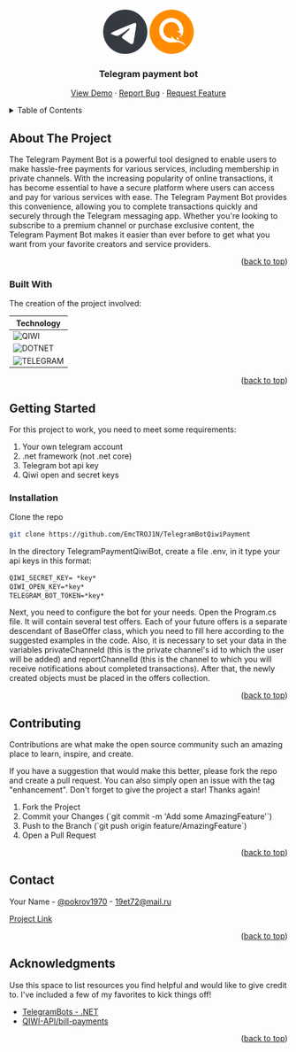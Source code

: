 <br />
<div align="center">
  <img src="Icons/telegram.png" alt="Logo" width="80" height="80">
  <img src="Icons/Qiwi-icon.png" alt="Logo" width="80" height="80">

  <h3 align="center">Telegram payment bot</h3>

  <p align="center">
    <a href="https://github.com/EmcTROJ1N/TelegramBotQiwiPayment/">View Demo</a>
    ·
    <a href="https://github.com/EmcTROJ1N/TelegramBotQiwiPayment/issues">Report Bug</a>
    ·
    <a href="https://github.com/EmcTROJ1N/TelegramBotQiwiPayment/issues">Request Feature</a>
  </p>
</div>



<!-- TABLE OF CONTENTS -->
<details>
  <summary>Table of Contents</summary>
  <ol>
    <li>
      <a href="#about-the-project">About The Project</a>
      <ul>
        <li><a href="#built-with">Built With</a></li>
      </ul>
    </li>
    <li>
      <a href="#getting-started">Getting Started</a>
      <ul>
        <li><a href="#prerequisites">Prerequisites</a></li>
        <li><a href="#installation">Installation</a></li>
      </ul>
    </li>
    <li><a href="#usage">Usage</a></li>
    <li><a href="#contributing">Contributing</a></li>
    <li><a href="#contact">Contact</a></li>
    <li><a href="#acknowledgments">Acknowledgments</a></li>
  </ol>
</details>



<!-- ABOUT THE PROJECT -->
## About The Project

The Telegram Payment Bot is a powerful tool designed to enable users to make hassle-free payments for various services, including membership in private channels. With the increasing popularity of online transactions, 
it has become essential to have a secure platform where users can access and pay for various services with ease. The Telegram Payment Bot provides this convenience, allowing you to complete transactions quickly and
securely through the Telegram messaging app. Whether you're looking to subscribe to a premium channel or purchase exclusive content, the Telegram Payment Bot makes it easier than ever before to get what you want 
from your favorite creators and service providers.

<p align="right">(<a href="#readme-top">back to top</a>)</p>

### Built With

The creation of the project involved:

| Technology                                                                                                            |
| ----------------------------------------------------------------------------------------------------------------------|
| ![QIWI](https://img.shields.io/badge/QIWI_api-orange?style=for-the-badge&logo=qiwi)
| ![DOTNET](https://img.shields.io/badge/C%23-DOTNET-blue?style=for-the-badge&logo=.Net)                                |
| ![TELEGRAM](https://img.shields.io/badge/TELEGRAM_api-blue?style=for-the-badge&logo=telegram)
<p align="right">(<a href="#readme-top">back to top</a>)</p>



<!-- GETTING STARTED -->
## Getting Started

For this project to work, you need to meet some requirements:

<ol>
  <li>Your own telegram account</li>
  <li>.net framework (not .net core)</li>
  <li>Telegram bot api key</li>
  <li>Qiwi open and secret keys</li>
</ol>

<!-- ### Prerequisites

This is an example of how to list things you need to use the software and how to install them.
* npm
  ```sh
  npm install npm@latest -g
  ``` 
No special steps are necessary
-->

### Installation

Clone the repo
   ```sh
   git clone https://github.com/EmcTROJ1N/TelegramBotQiwiPayment
   ```

In the directory TelegramPaymentQiwiBot, create a file .env, in it type your api keys in this format:
```
QIWI_SECRET_KEY= *key*
QIWI_OPEN_KEY=*key*
TELEGRAM_BOT_TOKEN=*key*
```

Next, you need to configure the bot for your needs. Open the Program.cs file. It will contain several test offers. Each of your future offers is a separate descendant of BaseOffer class, which you need to fill 
here according to the suggested examples in the code. Also, it is necessary to set your data in the variables privateChanneld (this is the private channel's id to which the user will be added) and reportChannelId 
(this is the channel to which you will receive notifications about completed transactions). After that, the newly created objects must be placed in the offers collection.

<p align="right">(<a href="#readme-top">back to top</a>)</p>

<!-- CONTRIBUTING -->
## Contributing

Contributions are what make the open source community such an amazing place to learn, inspire, and create.

If you have a suggestion that would make this better, please fork the repo and create a pull request. You can also simply open an issue with the tag "enhancement".
Don't forget to give the project a star! Thanks again!

<ol>
  <li>Fork the Project</li>
  <li>Commit your Changes (`git commit -m 'Add some AmazingFeature'`)</li>
  <li>Push to the Branch (`git push origin feature/AmazingFeature`)</li>
  <li>Open a Pull Request</li>
</ol>

<p align="right">(<a href="#readme-top">back to top</a>)</p>


<!-- CONTACT -->
## Contact

Your Name - [@pokrov1970](https://t.me/pokrov1970) - 19et72@mail.ru

[Project Link](https://github.com/EmcTROJ1N/TelegramBotQiwiPayment)

<p align="right">(<a href="#readme-top">back to top</a>)</p>



<!-- ACKNOWLEDGMENTS -->
## Acknowledgments

Use this space to list resources you find helpful and would like to give credit to. I've included a few of my favorites to kick things off!

* [TelegramBots - .NET](https://github.com/TelegramBots)
* [QIWI-API/bill-payments](https://github.com/QIWI-API/bill-payments-dotnet-sdk)

<p align="right">(<a href="#readme-top">back to top</a>)</p>
